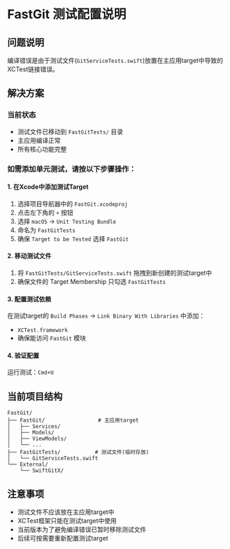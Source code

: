 # FastGit 测试配置说明

## 问题说明

编译错误是由于测试文件(`GitServiceTests.swift`)放置在主应用target中导致的XCTest链接错误。

## 解决方案

### 当前状态
- 测试文件已移动到 `FastGitTests/` 目录
- 主应用编译正常
- 所有核心功能完整

### 如需添加单元测试，请按以下步骤操作：

#### 1. 在Xcode中添加测试Target
1. 选择项目导航器中的 `FastGit.xcodeproj`
2. 点击左下角的 `+` 按钮
3. 选择 `macOS` → `Unit Testing Bundle`
4. 命名为 `FastGitTests`
5. 确保 `Target to be Tested` 选择 `FastGit`

#### 2. 移动测试文件
1. 将 `FastGitTests/GitServiceTests.swift` 拖拽到新创建的测试target中
2. 确保文件的 Target Membership 只勾选 `FastGitTests`

#### 3. 配置测试依赖
在测试target的 `Build Phases` → `Link Binary With Libraries` 中添加：
- `XCTest.framework`
- 确保能访问 `FastGit` 模块

#### 4. 验证配置
运行测试：`Cmd+U`

## 当前项目结构
```
FastGit/
├── FastGit/                 # 主应用target
│   ├── Services/
│   ├── Models/
│   ├── ViewModels/
│   └── ...
├── FastGitTests/           # 测试文件(临时存放)
│   └── GitServiceTests.swift
└── External/
    └── SwiftGitX/
```

## 注意事项
- 测试文件不应该放在主应用target中
- XCTest框架只能在测试target中使用
- 当前版本为了避免编译错误已暂时移除测试文件
- 后续可按需要重新配置测试target